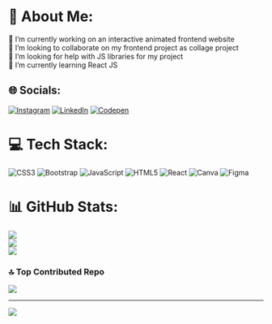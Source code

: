 # 💫 About Me:
🔭 I’m currently working on an interactive animated frontend website<br>👯 I’m looking to collaborate on my frontend project as collage project<br>🤝 I’m looking for help with JS libraries for my project<br>🌱 I’m currently learning React JS<br>


## 🌐 Socials:
[![Instagram](https://img.shields.io/badge/Instagram-%23E4405F.svg?logo=Instagram&logoColor=white)](https://instagram.com/adarsh_v_0101) [![LinkedIn](https://img.shields.io/badge/LinkedIn-%230077B5.svg?logo=linkedin&logoColor=white)](https://linkedin.com/in/adarsh-vishwakarma-ba5811226) [![Codepen](https://img.shields.io/badge/Codepen-000000?style=for-the-badge&logo=codepen&logoColor=white)](https://codepen.io/@npohpjdy-the-flexboxer) 

# 💻 Tech Stack:
![CSS3](https://img.shields.io/badge/css3-%231572B6.svg?style=for-the-badge&logo=css3&logoColor=white) ![Bootstrap](https://img.shields.io/badge/bootstrap-%238511FA.svg?style=for-the-badge&logo=bootstrap&logoColor=white) ![JavaScript](https://img.shields.io/badge/javascript-%23323330.svg?style=for-the-badge&logo=javascript&logoColor=%23F7DF1E) ![HTML5](https://img.shields.io/badge/html5-%23E34F26.svg?style=for-the-badge&logo=html5&logoColor=white) ![React](https://img.shields.io/badge/react-%2320232a.svg?style=for-the-badge&logo=react&logoColor=%2361DAFB) ![Canva](https://img.shields.io/badge/Canva-%2300C4CC.svg?style=for-the-badge&logo=Canva&logoColor=white) ![Figma](https://img.shields.io/badge/figma-%23F24E1E.svg?style=for-the-badge&logo=figma&logoColor=white)
# 📊 GitHub Stats:
![](https://github-readme-stats.vercel.app/api?username=DrShambala&theme=dark&hide_border=false&include_all_commits=false&count_private=false)<br/>
![](https://github-readme-streak-stats.herokuapp.com/?user=DrShambala&theme=dark&hide_border=false)<br/>
![](https://github-readme-stats.vercel.app/api/top-langs/?username=DrShambala&theme=dark&hide_border=false&include_all_commits=false&count_private=false&layout=compact)

### 🔝 Top Contributed Repo
![](https://github-contributor-stats.vercel.app/api?username=DrShambala&limit=5&theme=dark&combine_all_yearly_contributions=true)

---
[![](https://visitcount.itsvg.in/api?id=DrShambala&icon=0&color=0)](https://visitcount.itsvg.in)

<!-- Proudly created with GPRM ( https://gprm.itsvg.in ) -->

